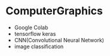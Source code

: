 # ComputerGraphics

- Google Colab
- tensorflow keras
- CNN(Convolutional Neural Network)
- image classification
